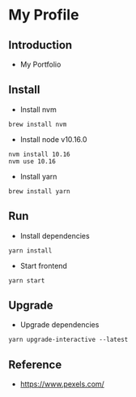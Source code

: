 # My Profile

## Introduction
- My Portfolio

## Install
- Install nvm
```
brew install nvm
```
- Install node v10.16.0
```
nvm install 10.16
nvm use 10.16
```
- Install yarn
```
brew install yarn
```

## Run
- Install dependencies
```
yarn install
```
- Start frontend
```
yarn start
```

## Upgrade
- Upgrade dependencies
```
yarn upgrade-interactive --latest
```

## Reference
- https://www.pexels.com/